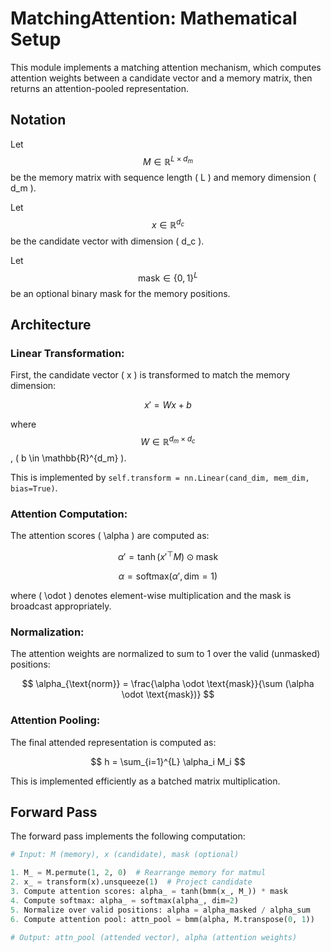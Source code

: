# MatchingAttention: Mathematical Setup

This module implements a matching attention mechanism, which computes attention weights between a candidate vector and a memory matrix, then returns an attention-pooled representation.

## Notation

Let $$ M \in \mathbb{R}^{L \times d_m} $$ be the memory matrix with sequence length \( L \) and memory dimension \( d_m \).

Let $$ x \in \mathbb{R}^{d_c} $$ be the candidate vector with dimension \( d_c \).

Let $$ \text{mask} \in \{0,1\}^L $$ be an optional binary mask for the memory positions.

## Architecture

### Linear Transformation:
First, the candidate vector \( x \) is transformed to match the memory dimension:

$$
x' = W x + b
$$

where $$ W \in \mathbb{R}^{d_m \times d_c} $$, \( b \in \mathbb{R}^{d_m} \).

This is implemented by `self.transform = nn.Linear(cand_dim, mem_dim, bias=True)`.

### Attention Computation:
The attention scores \( \alpha \) are computed as:

$$
\alpha' = \tanh(x'^\top M) \odot \text{mask}
$$

$$
\alpha = \text{softmax}(\alpha', \text{dim}=1)
$$

where \( \odot \) denotes element-wise multiplication and the mask is broadcast appropriately.

### Normalization:
The attention weights are normalized to sum to 1 over the valid (unmasked) positions:

$$
\alpha_{\text{norm}} = \frac{\alpha \odot \text{mask}}{\sum (\alpha \odot \text{mask})}
$$

### Attention Pooling:
The final attended representation is computed as:

$$
h = \sum_{i=1}^{L} \alpha_i M_i
$$

This is implemented efficiently as a batched matrix multiplication.

## Forward Pass

The forward pass implements the following computation:

```python
# Input: M (memory), x (candidate), mask (optional)

1. M_ = M.permute(1, 2, 0)  # Rearrange memory for matmul
2. x_ = transform(x).unsqueeze(1)  # Project candidate
3. Compute attention scores: alpha_ = tanh(bmm(x_, M_)) * mask
4. Compute softmax: alpha_ = softmax(alpha_, dim=2)
5. Normalize over valid positions: alpha = alpha_masked / alpha_sum
6. Compute attention pool: attn_pool = bmm(alpha, M.transpose(0, 1))

# Output: attn_pool (attended vector), alpha (attention weights)
